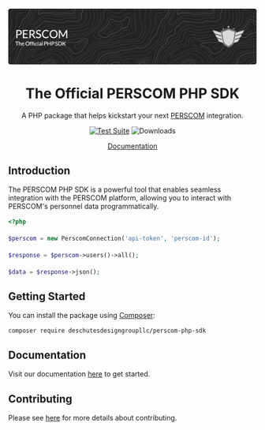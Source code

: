 <p align="center"><img src="../art/header.png" alt="Logo"></p>

<div align="center">

# The Official PERSCOM PHP SDK

A PHP package that helps kickstart your next [PERSCOM](https://perscom.io) integration.

[![Test Suite](https://github.com/DeschutesDesignGroupLLC/perscom-php-sdk/actions/workflows/tests.yml/badge.svg)](https://github.com/DeschutesDesignGroupLLC/perscom-php-sdk/actions/workflows/tests.yml)
![Downloads](https://img.shields.io/packagist/dm/deschutesdesigngroupllc/perscom-php-sdk)

[Documentation](https://docs.perscom.io)

</div>

## Introduction

The PERSCOM PHP SDK is a powerful tool that enables seamless integration with the PERSCOM platform, allowing you to interact with PERSCOM's personnel data programmatically.

```php
<?php

$perscom = new PerscomConnection('api-token', 'perscom-id');

$response = $perscom->users()->all();

$data = $response->json();
```

## Getting Started

You can install the package using [Composer](https://getcomposer.org):

```shell
composer require deschutesdesigngroupllc/perscom-php-sdk
```

## Documentation

Visit our documentation [here](https://docs.perscom.io) to get started.

## Contributing

Please see [here](../.github/CONTRIBUTING.md) for more details about contributing.